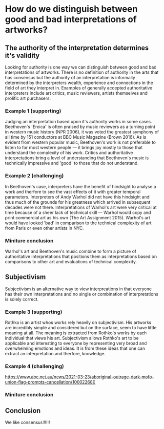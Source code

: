 # How do we distinguish between good and bad interpretations of artworks?
## The authority of the interpretation determines it's validity
Looking for authority is one way we can distinguish between good and bad interpretations of artworks. There is no definition of authority in the arts that has consensus but the authority of an interpretation is informally determined by the interpreters wealth, experience and connections in the field of art they interpret in. Examples of generally accepted authoritative interpreters include art critics, music reviewers, artists themselves and prolific art purchasers.  
### Example 1 (supporting)
Judging an interpretation based upon it's authority works in some cases. Beethoven's 'Eroica' is often praised by music reviewers as a turning point in western music history (NPR 2006), it was voted the greatest symphony of all time by 151 conductors at BBC Music Magazine (Brown 2016). As is evident from western popular music, Beethoven's work is not preferable to listen to for most western people — it brings joy mostly to those that understand the complexity of his work. Critics and authoritative interpretations bring a level of understanding that Beethoven's music is technically impressive and 'good' to those that do not understand.
### Example 2 (challenging)
In Beethoven's case, interpreters have the benefit of hindsight to analyse a work and therfore to see the vast effects of it with greater temporal parameters. Interpreters of Andy Warhol did not have this hindsight and thus much of the grounds for his greatness which arrived in subsequent decades were not there. Interpretations of Warhol's art were very critical at time because of a sheer lack of technical skill — Warhol would copy and print commercial art as his own (The Art Assignment 2015). Warhol's art would have looked 'bad' in comparison to the technical complexity of art from Paris or even other artists in NYC. 
### Miniture conclusion
Warhol's art and Beethoven's music combine to form a picture of authoritative interpretations that positions them as interpretations based on comparisons to other art and evaluations of technical complexity. 
## Subjectivism
Subjectivism is an alternative way to view interpreations in that everyone has their own interpretations and no single or combination of interpretations is solely correct. 
### Example 3 (supporting)
Rothko is an artist whos works rely heavily on subjectivism. His artworks are incredibly simple and considered but on the surface, seem to have little meaning at all. The meaning is extracted from Rothko's works by each individual that views his art. Subjectivism allows Rothko's art to be applicable and interesting to everyone by representing very broad and overwhelming emotions and ideas. It is from these ideas that one can extract an interpretation and therfore, knowledge.
### Example 4 (challenging)
https://www.abc.net.au/news/2021-03-23/aboriginal-outrage-dark-mofo-union-flag-prompts-cancellation/100022680


### Miniture conclusion

## Conclusion
We like consensus!!!!!! 